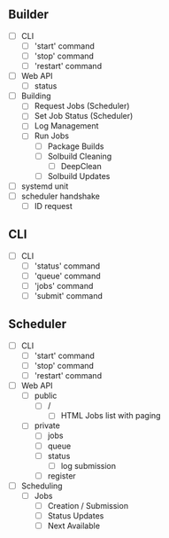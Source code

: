 ## Builder

- [ ] CLI
    - [ ] 'start' command
    - [ ] 'stop' command
    - [ ] 'restart' command
- [ ] Web API
    - [ ] status
- [ ] Building
    - [ ] Request Jobs (Scheduler)
    - [ ] Set Job Status (Scheduler)
    - [ ] Log Management
    - [ ] Run Jobs
        - [ ] Package Builds
        - [ ] Solbuild Cleaning
            - [ ] DeepClean
        - [ ] Solbuild Updates
- [ ] systemd unit
- [ ] scheduler handshake
    - [ ] ID request

## CLI

- [ ] CLI
    - [ ] 'status' command
    - [ ] 'queue' command
    - [ ] 'jobs' command
    - [ ] 'submit' command

## Scheduler

- [ ] CLI
    - [ ] 'start' command
    - [ ] 'stop' command
    - [ ] 'restart' command
- [ ] Web API
    - [ ] public
        - [ ] /
            - [ ] HTML Jobs list with paging
    - [ ] private
        - [ ] jobs
        - [ ] queue
        - [ ] status
            - [ ] log submission
        - [ ] register
- [ ] Scheduling
    - [ ] Jobs
        - [ ] Creation / Submission
        - [ ] Status Updates
        - [ ] Next Available
